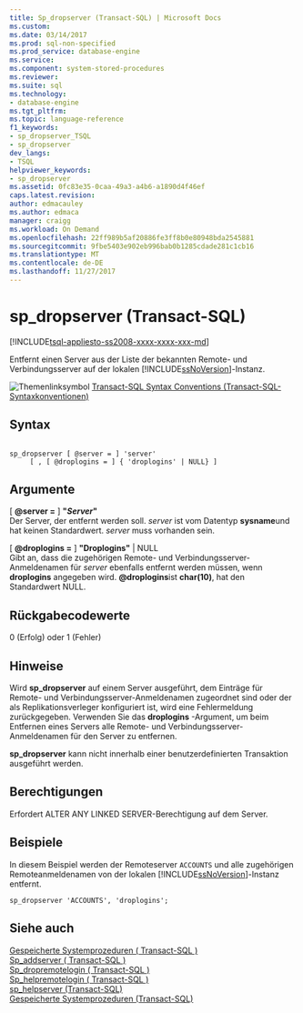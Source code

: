```yaml
---
title: Sp_dropserver (Transact-SQL) | Microsoft Docs
ms.custom: 
ms.date: 03/14/2017
ms.prod: sql-non-specified
ms.prod_service: database-engine
ms.service: 
ms.component: system-stored-procedures
ms.reviewer: 
ms.suite: sql
ms.technology:
- database-engine
ms.tgt_pltfrm: 
ms.topic: language-reference
f1_keywords:
- sp_dropserver_TSQL
- sp_dropserver
dev_langs:
- TSQL
helpviewer_keywords:
- sp_dropserver
ms.assetid: 0fc83e35-0caa-49a3-a4b6-a1890d4f46ef
caps.latest.revision: 
author: edmacauley
ms.author: edmaca
manager: craigg
ms.workload: On Demand
ms.openlocfilehash: 22ff989b5af20886fe3ff8b0e80948bda2545881
ms.sourcegitcommit: 9fbe5403e902eb996bab0b1285cdade281c1cb16
ms.translationtype: MT
ms.contentlocale: de-DE
ms.lasthandoff: 11/27/2017
---
```

# <a name="spdropserver-transact-sql"></a>sp_dropserver (Transact-SQL)
[!INCLUDE[tsql-appliesto-ss2008-xxxx-xxxx-xxx-md](../../includes/tsql-appliesto-ss2008-xxxx-xxxx-xxx-md.md)]

  Entfernt einen Server aus der Liste der bekannten Remote- und Verbindungsserver auf der lokalen [!INCLUDE[ssNoVersion](../../includes/ssnoversion-md.md)]-Instanz.  
  
 ![Themenlinksymbol](../../database-engine/configure-windows/media/topic-link.gif "Topic link icon") [Transact-SQL Syntax Conventions (Transact-SQL-Syntaxkonventionen)](../../t-sql/language-elements/transact-sql-syntax-conventions-transact-sql.md)  
  
## <a name="syntax"></a>Syntax  
  
```  
  
sp_dropserver [ @server = ] 'server'   
     [ , [ @droplogins = ] { 'droplogins' | NULL} ]  
```  
  
## <a name="arguments"></a>Argumente  
 [  **@server =** ] **"***Server***"**  
 Der Server, der entfernt werden soll. *server* ist vom Datentyp **sysname**und hat keinen Standardwert. *server* muss vorhanden sein.  
  
 [  **@droplogins =** ] **"Droplogins"** | NULL  
 Gibt an, dass die zugehörigen Remote- und Verbindungsserver-Anmeldenamen für *server* ebenfalls entfernt werden müssen, wenn **droplogins** angegeben wird. **@droplogins**ist **char(10)**, hat den Standardwert NULL.  
  
## <a name="return-code-values"></a>Rückgabecodewerte  
 0 (Erfolg) oder 1 (Fehler)  
  
## <a name="remarks"></a>Hinweise  
 Wird **sp_dropserver** auf einem Server ausgeführt, dem Einträge für Remote- und Verbindungsserver-Anmeldenamen zugeordnet sind oder der als Replikationsverleger konfiguriert ist, wird eine Fehlermeldung zurückgegeben. Verwenden Sie das **droplogins** -Argument, um beim Entfernen eines Servers alle Remote- und Verbindungsserver-Anmeldenamen für den Server zu entfernen.  
  
 **sp_dropserver** kann nicht innerhalb einer benutzerdefinierten Transaktion ausgeführt werden.  
  
## <a name="permissions"></a>Berechtigungen  
 Erfordert ALTER ANY LINKED SERVER-Berechtigung auf dem Server.  
  
## <a name="examples"></a>Beispiele  
 In diesem Beispiel werden der Remoteserver `ACCOUNTS` und alle zugehörigen Remoteanmeldenamen von der lokalen [!INCLUDE[ssNoVersion](../../includes/ssnoversion-md.md)]-Instanz entfernt.  
  
```  
sp_dropserver 'ACCOUNTS', 'droplogins';  
```  
  
## <a name="see-also"></a>Siehe auch  
 [Gespeicherte Systemprozeduren &#40; Transact-SQL &#41;](../../relational-databases/system-stored-procedures/security-stored-procedures-transact-sql.md)   
 [Sp_addserver &#40; Transact-SQL &#41;](../../relational-databases/system-stored-procedures/sp-addserver-transact-sql.md)   
 [Sp_dropremotelogin &#40; Transact-SQL &#41;](../../relational-databases/system-stored-procedures/sp-dropremotelogin-transact-sql.md)   
 [Sp_helpremotelogin &#40; Transact-SQL &#41;](../../relational-databases/system-stored-procedures/sp-helpremotelogin-transact-sql.md)   
 [sp_helpserver (Transact-SQL)](../../relational-databases/system-stored-procedures/sp-helpserver-transact-sql.md)   
 [Gespeicherte Systemprozeduren &#40;Transact-SQL&#41;](../../relational-databases/system-stored-procedures/system-stored-procedures-transact-sql.md)  
  
  
